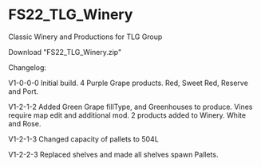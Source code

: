 # FS22_TLG_Winery
 Classic Winery and Productions for TLG Group
 
 Download "FS22_TLG_Winery.zip"



Changelog:

V1-0-0-0
Initial build.
4 Purple Grape products. Red, Sweet Red, Reserve and Port.

V1-2-1-2
Added Green Grape fillType, and Greenhouses to produce. Vines require map edit and additional mod.
2 products added to Winery. White and Rose.

V1-2-1-3
Changed capacity of pallets to 504L

V1-2-2-3
Replaced shelves and made all shelves spawn Pallets.